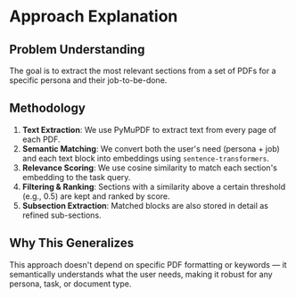 # Approach Explanation

## Problem Understanding
The goal is to extract the most relevant sections from a set of PDFs for a specific persona and their job-to-be-done.

## Methodology
1. **Text Extraction**: We use PyMuPDF to extract text from every page of each PDF.
2. **Semantic Matching**: We convert both the user's need (persona + job) and each text block into embeddings using `sentence-transformers`.
3. **Relevance Scoring**: We use cosine similarity to match each section's embedding to the task query.
4. **Filtering & Ranking**: Sections with a similarity above a certain threshold (e.g., 0.5) are kept and ranked by score.
5. **Subsection Extraction**: Matched blocks are also stored in detail as refined sub-sections.

## Why This Generalizes
This approach doesn't depend on specific PDF formatting or keywords — it semantically understands what the user needs, making it robust for any persona, task, or document type.

